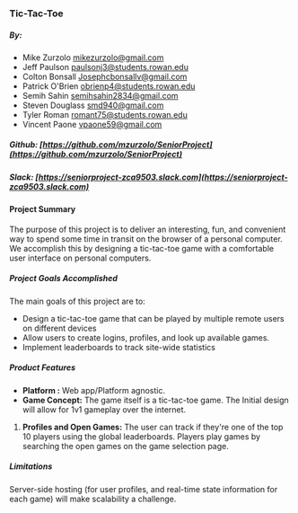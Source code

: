 ### Tic-Tac-Toe
##### By:
* Mike Zurzolo <mikezurzolo@gmail.com>
* Jeff Paulson <paulsonj3@students.rowan.edu>
* Colton Bonsall <Josephcbonsallv@gmail.com>
* Patrick O'Brien <obrienp4@students.rowan.edu>
* Semih Sahin <semihsahin2834@gmail.com>
* Steven Douglass <smd940@gmail.com>
* Tyler Roman <romant75@students.rowan.edu>
* Vincent Paone <vpaone59@gmail.com>
##### Github: [https://github.com/mzurzolo/SeniorProject](https://github.com/mzurzolo/SeniorProject)
##### Slack: [https://seniorproject-zca9503.slack.com](https://seniorproject-zca9503.slack.com)
#### Project Summary
The purpose of this project is to deliver an interesting, fun, and convenient way to spend some time in transit on the browser of a personal computer. We accomplish this by designing a tic-tac-toe game with a comfortable user interface on personal computers.
##### Project Goals Accomplished
The main goals of this project are to:
* Design a tic-tac-toe game that can be played by multiple remote users on different devices
* Allow users to create logins, profiles, and look up available games.
* Implement leaderboards to track site-wide statistics
##### Product Features
* __Platform
:__ Web app/Platform agnostic.
* __Game Concept:__ The game itself is a tic-tac-toe game. The Initial design will allow for 1v1 gameplay over the internet.
1. __Profiles and Open Games:__ The user can track if they're one of the top 10 players using the global leaderboards. Players play games by searching the open games on the game selection page.
##### Limitations
Server-side hosting (for user profiles, and real-time state information for each game) will make scalability a challenge. 
